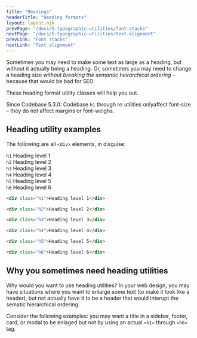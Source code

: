 ```yaml
---
title: "Headings"
headerTitle: "Heading formats"
layout: layout.njk
prevPage: "/docs/5-typographic-utilities/font-stacks"
nextPage: "/docs/5-typographic-utilities/text-alignment"
prevLink: "Font stacks"
nextLink: "Text alignment"
---
```


Sometimes you may need to make some text as large as a heading, but without it actually being a heading. Or, sometimes you may need to change a heading size _without breaking the semantic heirarchical ordering_ – because that would be bad for SEO.

These heading format utility classes will help you out.

Since Codebase 5.3.0: Codebase `h1` through `h5` utilities onlyaffect font-size – they do not affect margins or font-weighs.

## Heading utility examples

The following are all `<div>` elements, in disguise:

<div class="my-6">
<div class="h1"><code>h1</code> Heading level 1</div>
<div class="h2"><code>h2</code> Heading level 2</div>
<div class="h3"><code>h3</code> Heading level 3</div>
<div class="h4"><code>h4</code> Heading level 4</div>
<div class="h5"><code>h5</code> Heading level 5</div>
<div class="h6"><code>h6</code> Heading level 6</div>
</div>

```html
<div class="h1">Heading level 1</div>

<div class="h2">Heading level 2</div>

<div class="h3">Heading level 3</div>

<div class="h4">Heading level 4</div>

<div class="h5">Heading level 5</div>

<div class="h6">Heading level 6</div>
```

## Why you sometimes need heading utilities

Why would you want to use heading utilities? In your web design, you may have situations where you want to enlarge some text (to make it look like a header), but not actually have it to be a header that would interupt the sematic hierarchical ordering.

Consider the following examples: you may want a title in a sidebar, footer, card, or modal to be enlaged but not by using an actual `<h1>` through `<h6>` tag.